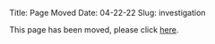 Title: Page Moved
Date: 04-22-22
Slug: investigation

This page has been moved, please click [here](/armdroid/updates/2022/investigation.html).
